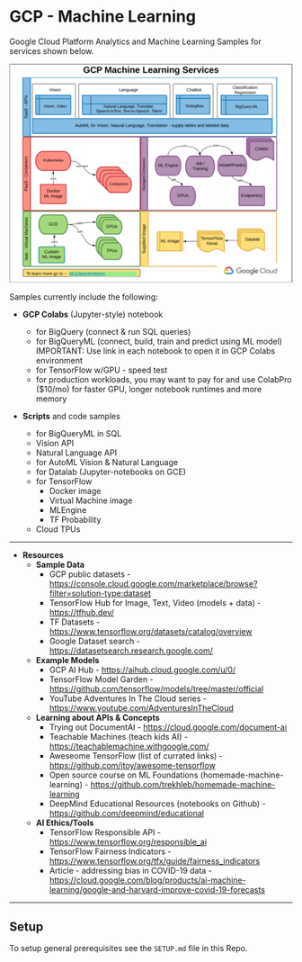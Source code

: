 # GCP - Machine Learning

Google Cloud Platform Analytics and Machine Learning Samples for services shown below.  

![GCP ML](/images/gcp-ml.png)

Samples currently include the following:
 - **GCP Colabs** (Jupyter-style) notebook 
    - for BigQuery (connect & run SQL queries)
    - for BigQueryML (connect, build, train and predict using ML model) IMPORTANT: Use link in each notebook to open it in GCP Colabs environment
    - for TensorFlow w/GPU - speed test  
    - for production workloads, you may want to pay for and use ColabPro ($10/mo) for faster GPU, longer notebook runtimes and more memory

 - **Scripts** and code samples 
    - for BigQueryML in SQL
    - Vision API
    - Natural Language API  
    - for AutoML Vision & Natural Language
    - for Datalab (Jupyter-notebooks on GCE)
    - for TensorFlow 
        - Docker image 
        - Virtual Machine image
        - MLEngine
        - TF Probability
    - Cloud TPUs
    
 ---

 - **Resources**
    - **Sample Data**  
      - GCP public datasets - https://console.cloud.google.com/marketplace/browse?filter=solution-type:dataset
      - TensorFlow Hub for Image, Text, Video (models + data) - https://tfhub.dev/
      - TF Datasets - https://www.tensorflow.org/datasets/catalog/overview
      - Google Dataset search - https://datasetsearch.research.google.com/
   - **Example Models**
      - GCP AI Hub - https://aihub.cloud.google.com/u/0/
      - TensorFlow Model Garden - https://github.com/tensorflow/models/tree/master/official
      - YouTube Adventures In The Cloud series - https://www.youtube.com/AdventuresInTheCloud
   - **Learning about APIs & Concepts**
      - Trying out DocumentAI - https://cloud.google.com/document-ai
      - Teachable Machines (teach kids AI) - https://teachablemachine.withgoogle.com/
      - Aweseome TensorFlow (list of currated links) - https://github.com/jtoy/awesome-tensorflow
      - Open source course on ML Foundations (homemade-machine-learning) - https://github.com/trekhleb/homemade-machine-learning
      - DeepMind Educational Resources (notebooks on Github) - https://github.com/deepmind/educational
    - **AI Ethics/Tools**
      - TensorFlow Responsible API - https://www.tensorflow.org/responsible_ai
      - TensorFlow Fairness Indicators - https://www.tensorflow.org/tfx/guide/fairness_indicators
      - Article - addressing bias in COVID-19 data - https://cloud.google.com/blog/products/ai-machine-learning/google-and-harvard-improve-covid-19-forecasts

 ---
 ## Setup

 To setup general prerequisites see the `SETUP.md` file in this Repo.

